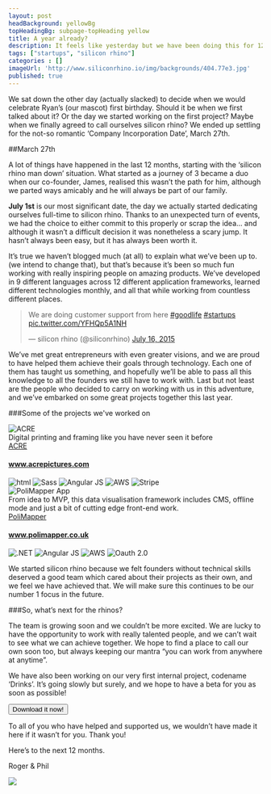 ```yaml
---
layout: post
headBackground: yellowBg
topHeadingBg: subpage-topHeading yellow
title: A year already?
description: It feels like yesterday but we have been doing this for 12 months..
tags: ["startups", "silicon rhino"]
categories : []
imageUrl: 'http://www.siliconrhino.io/img/backgrounds/404.77e3.jpg'
published: true
---
```


We sat down the other day (actually slacked) to decide when we would celebrate Ryan’s (our mascot) first birthday. Should it be when we first talked about it? Or the day we started working on the first project? Maybe when we finally agreed to call ourselves silicon rhino? We ended up settling for the not-so romantic ‘Company Incorporation Date’, March 27th. 

##March 27th

A lot of things have happened in the last 12 months, starting with the ‘silicon rhino man down’ situation. What started as a journey of 3 became a duo when our co-founder, James, realised this wasn’t the path for him, although we parted ways amicably and he will always be part of our family.

**July 1st** is our most significant date, the day we actually started dedicating ourselves full-time to silicon rhino. Thanks to an unexpected turn of events,  we had the choice to either commit to this properly or scrap the idea… and although it wasn’t a difficult decision it was nonetheless a scary jump. It hasn’t always been easy, but it has always been worth it.

It’s true we haven’t blogged much (at all) to explain what we’ve been up to. (we intend to change that), but that’s because it’s been so much fun working with really inspiring people on amazing products. We’ve developed in 9 different languages across 12 different application frameworks, learned different technologies monthly, and all that while working from countless different places.

<blockquote class="twitter-tweet" data-lang="en"><p lang="en" dir="ltr">We are doing customer support from here <a href="https://twitter.com/hashtag/goodlife?src=hash">#goodlife</a> <a href="https://twitter.com/hashtag/startups?src=hash">#startups</a> <a href="http://t.co/YFHQp5A1NH">pic.twitter.com/YFHQp5A1NH</a></p>&mdash; silicon rhino (@siliconrhino) <a href="https://twitter.com/siliconrhino/status/621661438994726912">July 16, 2015</a></blockquote>

<!-- ![My helpful screenshot](/img/backgrounds/macbookwankers.jpg) -->

We’ve met great entrepreneurs with even greater visions, and we are proud to have helped them achieve their goals through technology. Each one of them has taught us something, and hopefully we’ll be able to pass all this knowledge to all the founders we still have to work with. Last but not least are the people who decided to carry on working with us in this adventure, and we’ve embarked on some great projects together this last year.

###Some of the projects we've worked on

<section class="projects-blog">
  <div class="col-sm-6 col-md-6 project">
    <div class="box">
      <img class="project-image blue-border" src="/img/acre.png" alt="ACRE" title="ACRE">
      <div class="overbox blue">
      <div class="tagline overtext">Digital printing and framing like you have never seen it before</div>
      </div>
    </div>
    <div class="project-details">
      <label class="blue-border"><a href="https://www.acrepictures.com" target="_blank">ACRE</a></label>
      <h4><a href="https://www.acrepictures.com" target="_blank">www.acrepictures.com</a></h4>
      <div class="techs">
        <img src="/img/tech/html.png" alt="html" title="html">
        <img src="/img/tech/sass.png" alt="Sass" title="Sass">
        <img src="/img/tech/angular.png" alt="Angular JS" title="Angular JS">
        <img src="/img/tech/aws.png" alt="AWS" title="AWS">
        <img src="/img/tech/stripe.png" alt="Stripe" title="Stripe">
      </div> 
    </div> 
  </div>
  <div class="col-sm-6 col-md-6 project">
    <div class="box">
        <img class="project-image polimapper yellow-border" src="/img/projects/polimapper.png" alt="PoliMapper App" title="PoliMapper App">
        <div class="overbox yellow">
      <div class="tagline overtext">From idea to MVP, this data visualisation framework includes CMS, offline mode and just a bit of cutting edge front-end work.</div>
      </div>
    </div>
    <div class="project-details">
      <label class="yellow-border"><a href="http://www.polimapper.co.uk/" target="_blank">PoliMapper</a></label>
      <h4><a href="http://www.polimapper.co.uk/" target="_blank">www.polimapper.co.uk</a></h4>
      <div class="techs">
        <img src="/img/tech/net.png" alt=".NET" title=".NET">
        <img src="/img/tech/angular.png" alt="Angular JS" title="Angular JS">
        <img src="/img/tech/aws.png" alt="AWS" title="AWS">
        <img src="/img/tech/oauth.png" alt="Oauth 2.0" title="Oauth 2.0">
      </div>
    </div>
  </div>
 </section>

We started silicon rhino because we felt founders without technical skills deserved a good team which cared about their projects as their own, and we feel we have achieved that. We will make sure this continues to be our number 1  focus in the future.

###So, what’s next for the rhinos?

The team is growing soon and we couldn’t be more excited. We are lucky to have the opportunity to work with really talented people, and we can’t wait to see what we can achieve together. We hope to find a place to call our own soon too, but always keeping our mantra “you can work from anywhere at anytime”.


We have also been working on our very first internal project, codename ‘Drinks’. It’s going slowly but surely, and we hope to have a beta for you as soon as possible!

<div class="button-wrap"><button type="btn" class="join-waitlist">Download it now!</button></div>

To all of you who have helped and supported us, we wouldn’t have made it here if it wasn’t for you. Thank you!

Here’s to the next 12 months.

Roger & Phil


<img class="cheers-gif" src="http://media0.giphy.com/media/GCLlQnV7wzKLu/giphy.gif"/>


<!-- [get the PDF]({{ site.url }}/assets/mydoc.pdf). -->
